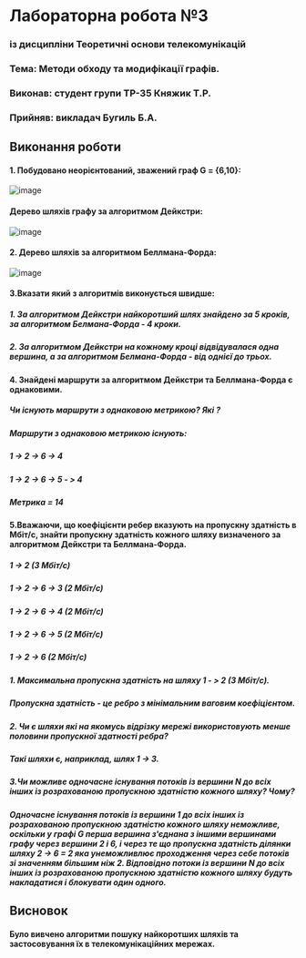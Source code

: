 # Лабораторна робота №3

### із дисципліни Теоретичні основи телекомунікацій
### Тема: Методи обходу та модифікації графів.
### Виконав: студент групи ТР-35 Княжик Т.Р.
### Прийняв: викладач Бугиль Б.А.

## Виконання роботи

#### 1. Побудовано неорієнтований, зважений граф G = {6,10}:

![image](https://user-images.githubusercontent.com/79790283/118874032-1c856500-b8f3-11eb-8b77-04d70c0bfbe3.png)

#### Дерево шляхів графу за алгоритмом Дейкстри:

![image](https://user-images.githubusercontent.com/79790283/118874110-36bf4300-b8f3-11eb-8bff-137726178b58.png)

#### 2. Дерево шляхів за алгоритмом Беллмана-Форда:

![image](https://user-images.githubusercontent.com/79790283/118874191-48a0e600-b8f3-11eb-9f93-962e84c10c3a.png)

#### 3.Вказати який з алгоритмів виконується швидше:

##### 1. За алгоритмом Дейкстри найкоротший шлях знайдено за 5 кроків, за алгоритмом Белмана-Форда - 4 кроки.
##### 2. За алгоритмом Дейкстри на кожному кроці відвідувалася одна вершина, а за алгоритмом Белмана-Форда - від однієї до трьох.

#### 4. Знайдені маршрути за алгоритмом Дейкстри та Беллмана-Форда є однаковими.

##### Чи існують маршрути з однаковою метрикою? Які ?

##### Маршрути з однаковою метрикою існують:

##### 1 -> 2 -> 6 -> 4
##### 1 -> 2 -> 6 -> 5 - > 4

##### Метрика = 14

#### 5.Вважаючи, що коефіцієнти ребер вказують на пропускну здатність в Мбіт/с, знайти пропускну здатність кожного шляху визначеного за алгоритмом Дейкстри та Беллмана-Форда.

##### 1 -> 2                    (3 Мбіт/с)

##### 1 -> 2 -> 6 -> 3    (2 Мбіт/с)

##### 1 -> 2 -> 6 -> 4    (2 Мбіт/с)

##### 1 -> 2 -> 6 -> 5    (2 Мбіт/с)

##### 1 -> 2 -> 6            (2 Мбіт/с)

##### 1. Максимальна пропускна здатність на шляху 1 - > 2  (3 Мбіт/с).

##### Пропускна здатність - це ребро з мінімальним ваговим коефіцієнтом.

##### 2. Чи є шляхи які на якомусь відрізку мережі використовують менше половини пропускної здатності ребра?

##### Такi шляхи є, наприклад, шлях 1 -> 3.

##### 3.Чи можливе одночасне існування потоків із вершини N до всіх інших із розрахованою пропускною здатністю кожного шляху? Чому?

##### Одночасне існування потоків із вершини 1 до всіх інших із розрахованою пропускною здатністю кожного шляху неможливе, оскільки у графі G перша вершина з'єднана з іншими вершинами графу через вершини 2 і 6, і через те що пропускна здатність ділянки шляху 2 -> 6 = 2 яка унеможливлює проходження через себе потоків зі значенням більшим ніж 2. Відповідно потоки із вершини N до всіх інших із розрахованою пропускною здатністю кожного шляху будуть накладатися і блокувати один одного.

## Висновок
#### Було вивчено алгоритми пошуку найкоротших шляхів та застосовування їх в телекомунікаційних мережах.
